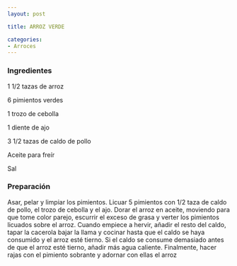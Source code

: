 ```yaml
---
layout: post

title: ARROZ VERDE

categories:
- Arroces
---
```

<h3>Ingredientes</h3>
1 1/2 tazas de arroz

6 pimientos verdes

1 trozo de cebolla

1 diente de ajo

3 1/2 tazas de caldo de pollo

Aceite para freír

Sal

<h3>Preparación</h3>
Asar, pelar y limpiar los pimientos. Licuar 5 pimientos con 1/2 taza de caldo de pollo, el trozo de cebolla y el ajo. Dorar el arroz en aceite, moviendo para que tome color parejo, escurrir el exceso de grasa y verter los pimientos licuados sobre el arroz. Cuando empiece a hervir, añadir el resto del caldo, tapar la cacerola bajar la llama y cocinar hasta que el caldo se haya consumido y el arroz esté tierno. Si el caldo se consume demasiado antes de que el arroz esté tierno, añadir más agua caliente. Finalmente, hacer rajas con el pimiento sobrante y adornar con ellas el arroz